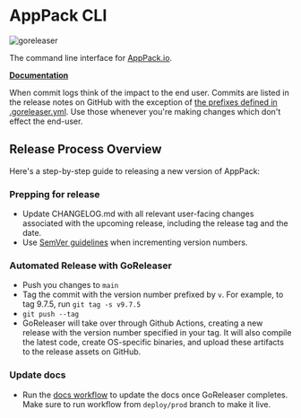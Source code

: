 # AppPack CLI

![goreleaser](https://github.com/apppackio/apppack/workflows/goreleaser/badge.svg)

The command line interface for [AppPack.io](https://apppack.io).

**[Documentation](https://docs.apppack.io)**

When commit logs think of the impact to the end user. Commits are listed in the release notes on GitHub with the exception of [the prefixes defined in .goreleaser.yml](https://github.com/apppackio/apppack/blob/main/.goreleaser.yml#L57-L62). Use those whenever you're making changes which don't effect the end-user.

## Release Process Overview

Here's a step-by-step guide to releasing a new version of AppPack:

### Prepping for release

* Update CHANGELOG.md with all relevant user-facing changes associated with the upcoming release, including the release tag and the date.
* Use [SemVer guidelines](https://semver.org/) when incrementing version numbers.

### Automated Release with GoReleaser

* Push you changes to `main`
* Tag the commit with the version number prefixed by `v`. For example, to tag 9.7.5, run `git tag -s v9.7.5`
* `git push --tag`
* GoReleaser will take over through Github Actions, creating a new release with the version number specified in your tag. It will also compile the latest code, create OS-specific binaries, and upload these artifacts to the release assets on GitHub.

### Update docs

* Run the [docs workflow](https://github.com/apppackio/apppack-docs/actions/workflows/ci_cd.yml) to update the docs once GoReleaser completes. Make sure to run workflow from `deploy/prod` branch to make it live.
